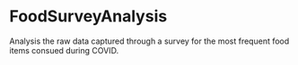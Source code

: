 # FoodSurveyAnalysis
Analysis the raw data captured through a survey for the most frequent food items consued during COVID. 
